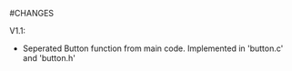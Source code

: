 #CHANGES

V1.1:
- Seperated Button function from main code. Implemented in 'button.c' and 'button.h'
